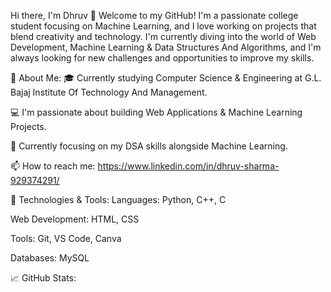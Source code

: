 Hi there, I'm Dhruv 👋
Welcome to my GitHub! I'm a passionate college student focusing on Machine Learning, and I love working on projects that blend creativity and technology. I'm currently diving into the world of Web Development, Machine Learning & Data Structures And Algorithms, and I'm always looking for new challenges and opportunities to improve my skills.

🚀 About Me:
🎓 Currently studying Computer Science & Engineering at G.L. Bajaj Institute Of Technology And Management.

💻 I'm passionate about building Web Applications & Machine Learning Projects.

🔭 Currently focusing on my DSA skills alongside Machine Learning.

📫 How to reach me: https://www.linkedin.com/in/dhruv-sharma-929374291/

🔧 Technologies & Tools:
Languages: Python, C++, C

Web Development: HTML, CSS

Tools: Git, VS Code, Canva

Databases: MySQL

📈 GitHub Stats:
